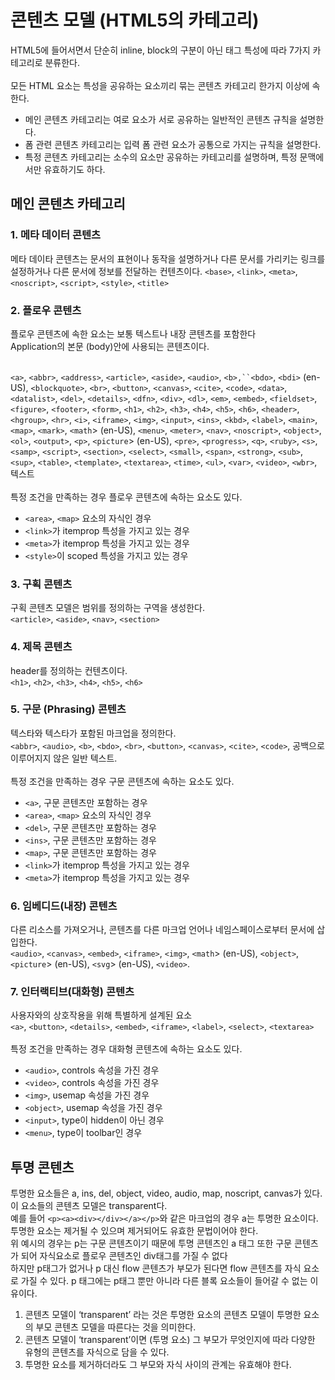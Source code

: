 # 콘텐츠 모델 (HTML5의 카테고리)

HTML5에 들어서면서 단순히 inline, block의 구분이 아닌 태그 특성에 따라 7가지 카테고리로 분류한다.<br><br>
모든 HTML 요소는 특성을 공유하는 요소끼리 묶는 콘텐츠 카테고리 한가지 이상에 속한다.<br>
- 메인 콘텐츠 카테고리는 여로 요소가 서로 공유하는 일반적인 콘텐츠 규칙을 설명한다.
- 폼 관련 콘텐츠 카테고리는 입력 폼 관련 요소가 공통으로 가지는 규칙을 설명한다.
- 특정 콘텐츠 카테고리는 소수의 요소만 공유하는 카테고리를 설명하며, 특정 문맥에서만 유효하기도 하다.

## 메인 콘텐츠 카테고리

### 1. 메타 데이터 콘텐츠
메타 데이타 콘텐츠는 문서의 표현이나 동작을 설명하거나 다른 문서를 가리키는 링크를 설정하거나 다른 문서에 정보를 전달하는 컨텐츠이다.
`<base>`, `<link>`, `<meta>`, `<noscript>`, `<script>`, `<style>`, `<title>`

### 2. 플로우 콘텐츠
플로우 콘텐츠에 속한 요소는 보통 텍스트나 내장 콘텐츠를 포함한다<br>
Application의 본문 (body)안에 사용되는 콘텐츠이다.
<br><br>

`<a>`, `<abbr>`, `<address>`, `<article>`, `<aside>`, `<audio>`, `<b>,``<bdo>`, `<bdi>` (en-US), `<blockquote>`, `<br>`, `<button>`, `<canvas>`, `<cite>`, `<code>`, `<data>`, `<datalist>`, `<del>`, `<details>`, `<dfn>`, `<div>`, `<dl>`, `<em>`, `<embed>`, `<fieldset>`, `<figure>`, `<footer>`, `<form>`, `<h1>`, `<h2>`, `<h3>`, `<h4>`, `<h5>`, `<h6>`, `<header>`, `<hgroup>`, `<hr>`, `<i>`, `<iframe>`, `<img>`, `<input>`, `<ins>`, `<kbd>`, `<label>`, `<main>`, `<map>`, `<mark>`, `<math`> (en-US), `<menu>`, `<meter>`, `<nav>`, `<noscript>`, `<object>`, `<ol>`, `<output>`, `<p>`, `<picture`> (en-US), `<pre>`, `<progress>`, `<q>`, `<ruby>`, `<s>`, `<samp>`, `<script>`, `<section>`, `<select>`, `<small>`, `<span>`, `<strong>`, `<sub>`, `<sup>`, `<table>`, `<template>`, `<textarea>`, `<time>`, `<ul>`, `<var>`, `<video>`, `<wbr>`, 텍스트 <br><br>
특정 조건을 만족하는 경우 플로우 콘텐츠에 속하는 요소도 있다.<br>
- `<area>`, `<map>` 요소의 자식인 경우
- `<link>`가 itemprop 특성을 가지고 있는 경우
- `<meta>`가 itemprop 특성을 가지고 있는 경우
- `<style>`이 scoped 특성을 가지고 있는 경우

### 3. 구획 콘텐츠
구획 콘텐츠 모델은 범위를 정의하는 구역을 생성한다.<br>
`<article>`, `<aside>`, `<nav>`, `<section>`

### 4. 제목 콘텐츠
header를 정의하는 컨텐츠이다.<br>
`<h1>`, `<h2>`, `<h3>`, `<h4>`, `<h5>`, `<h6>`

### 5. 구문 (Phrasing) 콘텐츠
텍스타와 텍스타가 포함된 마크업을 정의한다.<br>
`<abbr>`, `<audio>`, `<b>`, `<bdo>`, `<br>`, `<button>`, `<canvas>`, `<cite>`, `<code>`, 공백으로 이루어지지 않은 일반 텍스트.<br><br>
특정 조건을 만족하는 경우 구문 콘텐츠에 속하는 요소도 있다.<br>
- `<a>`, 구문 콘텐츠만 포함하는 경우
- `<area>`, `<map>` 요소의 자식인 경우
- `<del>`, 구문 콘텐츠만 포함하는 경우
- `<ins>`, 구문 콘텐츠만 포함하는 경우
- `<map>`, 구문 콘텐츠만 포함하는 경우
- `<link>`가 itemprop 특성을 가지고 있는 경우
- `<meta>`가 itemprop 특성을 가지고 있는 경우

### 6. 임베디드(내장) 콘텐츠
다른 리소스를 가져오거나, 콘텐츠를 다른 마크업 언어나 네임스페이스로부터 문서에 삽입한다.<br>
`<audio>`, `<canvas>`, `<embed>`, `<iframe>`, `<img>`, `<math`> (en-US), `<object>`, `<picture`> (en-US), `<svg`> (en-US), `<video>`.

### 7. 인터랙티브(대화형) 콘텐츠
사용자와의 상호작용을 위해 특별하게 설계된 요소<br>
`<a>`, `<button>`, `<details>`, `<embed>`, `<iframe>`, `<label>`, `<select>`, `<textarea>`<br><br>
특정 조건을 만족하는 경우 대화형 콘텐츠에 속하는 요소도 있다.<br>
- `<audio>`, controls 속성을 가진 경우
- `<video>`, controls 속성을 가진 경우
- `<img>`, usemap 속성을 가진 경우
- `<object>`, usemap 속성을 가진 경우
- `<input>`, type이 hidden이 아닌 경우
- `<menu>`, type이 toolbar인 경우


## 투명 콘텐츠
투명한 요소들은 a, ins, del, object, video, audio, map, noscript, canvas가 있다.<br>
이 요소들의 콘텐츠 모델은 transparent다.<br>
예를 들어 `<p><a><div></div></a></p>`와 같은 마크업의 경우 a는 투명한 요소이다.<br>
투명한 요소는 제거될 수 있으며 제거되어도 유효한 문법이어야 한다.<br>
위 예시의 경우는 p는 구문 콘텐츠이기 때문에 투명 콘텐츠인 a 태그 또한 구문 콘텐츠가 되어 자식요소로 플로우 콘텐츠인 div태그를 가질 수 없다<br>
하지만 p태그가 없거나 p 대신 flow 콘텐츠가 부모가 된다면 flow 콘텐츠를 자식 요소로 가질 수 있다.
p 태그에는 p태그 뿐만 아니라 다른 블록 요소들이 들어갈 수 없는 이유이다.

1. 콘텐츠 모델이 ‘transparent’ 라는 것은 투명한 요소의 콘텐츠 모델이 투명한 요소의 부모 콘텐츠 모델을 따른다는 것을 의미한다.
2. 콘텐츠 모델이 ‘transparent’이면 (투명 요소) 그 부모가 무엇인지에 따라 다양한 유형의 콘텐츠를 자식으로 담을 수 있다.
3. 투명한 요소를 제거하더라도 그 부모와 자식 사이의 관계는 유효해야 한다.